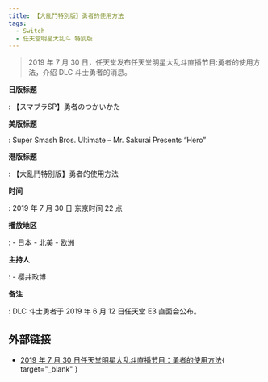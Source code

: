 ```yaml
---
title: 【大亂鬥特別版】勇者的使用方法
tags:
  - Switch
  - 任天堂明星大乱斗 特别版
---
```


> 2019 年 7 月 30 日，任天堂发布任天堂明星大乱斗直播节目:勇者的使用方法，介绍 DLC 斗士勇者的消息。

**日版标题**

:   【スマブラSP】勇者のつかいかた

**美版标题**

:   Super Smash Bros. Ultimate – Mr. Sakurai Presents “Hero”

**港版标题**

:   【大亂鬥特別版】勇者的使用方法

**时间**

:   2019 年 7 月 30 日 东京时间 22 点

**播放地区**

:   - 日本
    - 北美
    - 欧洲

**主持人**

:   - 樱井政博

**备注**

:   DLC 斗士勇者于 2019 年 6 月 12 日任天堂 E3 直面会公布。

## 外部链接

- [2019 年 7 月 30 日任天堂明星大乱斗直播节目：勇者的使用方法](https://www.bilibili.com/video/BV1j34y1D7ag/){ target="_blank" }

